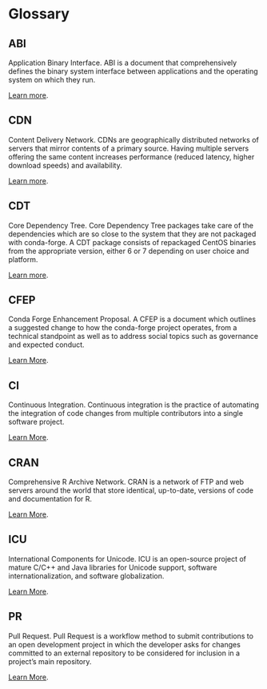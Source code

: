# Glossary

## ABI

Application Binary Interface. ABI is a document that comprehensively defines the binary system interface between applications and the operating system on which they run.

[Learn more](https://en.wikipedia.org/wiki/Application_binary_interface).

## CDN

Content Delivery Network. CDNs are geographically distributed networks of servers that mirror
contents of a primary source. Having multiple servers offering the same content increases
performance (reduced latency, higher download speeds) and availability.

[Learn more](https://en.wikipedia.org/wiki/Content_delivery_network).

## CDT

Core Dependency Tree. Core Dependency Tree packages take care of the dependencies which are so close to the system that they are not packaged with conda-forge. A CDT package consists of repackaged CentOS binaries from the appropriate version, either 6 or 7 depending on user choice and platform.

[Learn more](https://conda-forge.org/docs/maintainer/knowledge_base.html#cdt-packages).

## CFEP

Conda Forge Enhancement Proposal. A CFEP is a document which outlines a suggested change to how the conda-forge project operates, from a technical standpoint as well as to address social topics such as governance and expected conduct.

[Learn More](https://github.com/conda-forge/cfep/blob/main/cfep-01.md/).

## CI

Continuous Integration. Continuous integration is the practice of automating the integration of code changes from multiple contributors into a single software project.

[Learn More](https://en.wikipedia.org/wiki/Continuous_integration).

## CRAN

Comprehensive R Archive Network. CRAN is a network of FTP and web servers around the world that store identical, up-to-date, versions of code and documentation for R.

[Learn More](https://cran.r-project.org/).

## ICU

International Components for Unicode. ICU is an open-source project of mature C/C++ and Java libraries for Unicode support, software internationalization, and software globalization.

[Learn More](https://icu.unicode.org/).

## PR

Pull Request. Pull Request is a workflow method to submit contributions to an open development project in which the developer asks for changes committed to an external repository to be considered for inclusion in a project’s main repository.

[Learn More](https://help.github.com/articles/about-pull-requests/).
